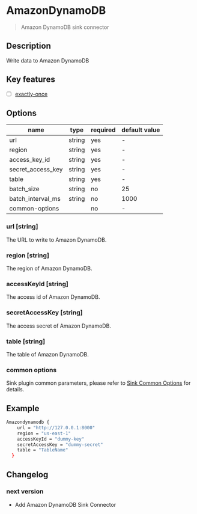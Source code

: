 
# AmazonDynamoDB

> Amazon DynamoDB sink connector

## Description

Write data to Amazon DynamoDB

## Key features

- [ ] [exactly-once](../../concept/connector-v2-features.md)

## Options

| name              | type   | required | default value |
|-------------------|--------|----------|---------------|
| url               | string | yes      | -             |
| region            | string | yes      | -             |
| access_key_id     | string | yes      | -             |
| secret_access_key | string | yes      | -             |
| table             | string | yes      | -             |
| batch_size        | string | no       | 25            |
| batch_interval_ms | string | no       | 1000          |
| common-options    |        | no       | -             |

### url [string]

The URL to write to Amazon DynamoDB.

### region [string]

The region of Amazon DynamoDB.

### accessKeyId [string]

The access id of Amazon DynamoDB.

### secretAccessKey [string]

The access secret of Amazon DynamoDB.

### table [string]

The table of Amazon DynamoDB.

### common options

Sink plugin common parameters, please refer to [Sink Common Options](common-options.md) for details.

## Example

```bash
Amazondynamodb {
    url = "http://127.0.0.1:8000"
    region = "us-east-1"
    accessKeyId = "dummy-key"
    secretAccessKey = "dummy-secret"
    table = "TableName"
  }
```

## Changelog

### next version

- Add Amazon DynamoDB Sink Connector

